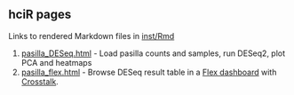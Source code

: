 ## hciR pages

Links to rendered Markdown files in [inst/Rmd]

1. [pasilla_DESeq.html] - Load pasilla counts and samples, run DESeq2, plot PCA and heatmaps
2. [pasilla_flex.html] - Browse DESeq result table in a [Flex dashboard] with [Crosstalk].


[inst/Rmd]: https://github.com/HuntsmanCancerInstitute/hciR/blob/master/inst/Rmd

[pasilla_flex.html]: https://huntsmancancerinstitute.github.io/hciR/pasilla_flex.html
[pasilla_DESeq.html]: https://huntsmancancerinstitute.github.io/hciR/pasilla_DESeq.html
[Flex dashboard]: http://rmarkdown.rstudio.com/flexdashboard/
[Crosstalk]: https://rstudio.github.io/crosstalk/
